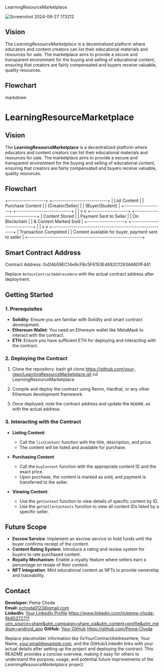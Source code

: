LearningResourceMarketplace

![Screenshot 2024-08-27 173212](https://github.com/user-attachments/assets/62ac20ae-ac66-4938-abde-0521fcccae5f)


## Vision

The *LearningResourceMarketplace* is a decentralized platform where educators and content creators can list their educational materials and resources for sale. The marketplace aims to provide a secure and transparent environment for the buying and selling of educational content, ensuring that creators are fairly compensated and buyers receive valuable, quality resources.

## Flowchart
markdown
# LearningResourceMarketplace

## Vision

The **LearningResourceMarketplace** is a decentralized platform where educators and content creators can list their educational materials and resources for sale. The marketplace aims to provide a secure and transparent environment for the buying and selling of educational content, ensuring that creators are fairly compensated and buyers receive valuable, quality resources.

## Flowchart


+-------------------+          +----------------------------+
|   List Content    |          |        Purchase Content     |
|  (Creator/Seller) |          |        (Buyer/Student)      |
+-------------------+          +----------------------------+
        |                               |
        v                               v
+-------------------+          +----------------------------+
|   Content Stored  |          |  Payment Sent to Seller     |
|    On Blockchain  |          |    & Content Marked Sold    |
+-------------------+          +----------------------------+
        |                               |
        v                               v
+----------------------------------------------------------+
|                   Transaction Completed                  |
|     Content available for buyer, payment sent to seller   |
+----------------------------------------------------------+


## Smart Contract Address

Contract Address: 0xDAb59EC14e9cFBc5F6153E4682Cf293A86DfF441

 Replace `0xYourContractAddressHere` with the actual contract address after deployment.

## Getting Started

### 1. Prerequisites

- **Solidity**: Ensure you are familiar with Solidity and smart contract development.
- **Ethereum Wallet**: You need an Ethereum wallet like MetaMask to interact with the contract.
- **ETH**: Ensure you have sufficient ETH for deploying and interacting with the contract.

### 2. Deploying the Contract

1. Clone the repository:
    bash
    git clone https://github.com/your-repo/LearningResourceMarketplace.git
    cd LearningResourceMarketplace
    

2. Compile and deploy the contract using Remix, Hardhat, or any other Ethereum development framework.

3. Once deployed, note the contract address and update the `README.md` with the actual address.

### 3. Interacting with the Contract

- **Listing Content**: 
    - Call the `listContent` function with the title, description, and price.
    - The content will be listed and available for purchase.

- **Purchasing Content**: 
    - Call the `buyContent` function with the appropriate content ID and the exact price.
    - Upon purchase, the content is marked as sold, and payment is transferred to the seller.

- **Viewing Content**: 
    - Use the `getContent` function to view details of specific content by ID.
    - Use the `getSellerContents` function to view all content IDs listed by a specific seller.

## Future Scope

- **Escrow Service**: Implement an escrow service to hold funds until the buyer confirms receipt of the content.
- **Content Rating System**: Introduce a rating and review system for buyers to rate purchased content.
- **Royalty Mechanism**: Enable a royalty feature where sellers earn a percentage on resale of their content.
- **NFT Integration**: Mint educational content as NFTs to provide ownership and traceability.

## Contact

**Developer:** Pema Choda  
**Email:** pchoda0123@gmail.com  
**LinkedIn:** [Your LinkedIn Profile](https://linkedin.com/in/yourprofile)  https://www.linkedin.com/in/pema-choda-6b8527271?utm_source=share&utm_campaign=share_via&utm_content=profile&utm_medium=android_app
**GitHub:** [Your GitHub](https://github.com/your-github) https://github.com/Pema-Choda



Replace
placeholder information like 0xYourContractAddressHere, Your Name, your.email@example.com, and the GitHub/LinkedIn links with your actual details after setting up the project and deploying the contract. This README provides a concise overview, making it easy for others to understand the purpose, usage, and potential future improvements of the *LearningResourceMarketplace* project.
